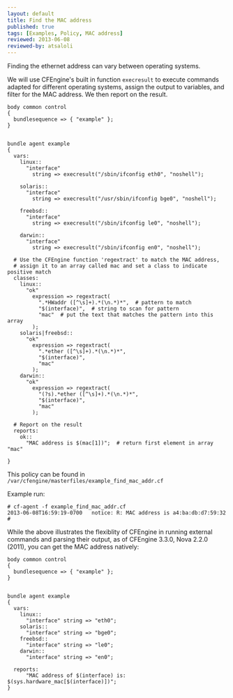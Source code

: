 ```yaml
---
layout: default
title: Find the MAC address
published: true
tags: [Examples, Policy, MAC address]
reviewed: 2013-06-08
reviewed-by: atsaloli
---
```


Finding the ethernet address can vary between operating systems.

We will use CFEngine's built in function `execresult` to execute commands
adapted for different operating systems, assign the output to variables,
and filter for the MAC address. We then report on the result.

```cf3
body common control
{
  bundlesequence => { "example" };
}


bundle agent example
{
  vars:
    linux::
      "interface"
        string => execresult("/sbin/ifconfig eth0", "noshell");

    solaris::
      "interface"
        string => execresult("/usr/sbin/ifconfig bge0", "noshell");

    freebsd::
      "interface"
        string => execresult("/sbin/ifconfig le0", "noshell");

    darwin::
      "interface"
        string => execresult("/sbin/ifconfig en0", "noshell");

  # Use the CFEngine function 'regextract' to match the MAC address,
  # assign it to an array called mac and set a class to indicate positive match
  classes:
    linux::
      "ok"
        expression => regextract(
          ".*HWaddr ([^\s]+).*(\n.*)*",  # pattern to match
          "$(interface)",  # string to scan for pattern
          "mac"  # put the text that matches the pattern into this array
        );
    solaris|freebsd::
      "ok"
        expression => regextract(
          ".*ether ([^\s]+).*(\n.*)*",
          "$(interface)",
          "mac"
        );
    darwin::
      "ok"
        expression => regextract(
          "(?s).*ether ([^\s]+).*(\n.*)*",
          "$(interface)",
          "mac"
        );

  # Report on the result
  reports:
    ok::
      "MAC address is $(mac[1])";  # return first element in array "mac"

}
```

This policy can be found in `/var/cfengine/masterfiles/example_find_mac_addr.cf`

Example run:

```
# cf-agent -f example_find_mac_addr.cf
2013-06-08T16:59:19-0700   notice: R: MAC address is a4:ba:db:d7:59:32
#
```

While the above illustrates the flexiblity of CFEngine in
running external commands and parsing their output,
as of CFEngine 3.3.0, Nova 2.2.0 (2011), you can get the MAC
address natively:

```cf3
body common control
{
  bundlesequence => { "example" };
}


bundle agent example
{
  vars:
    linux::
      "interface" string => "eth0";
    solaris::
      "interface" string => "bge0";
    freebsd::
      "interface" string => "le0";
    darwin::
      "interface" string => "en0";

  reports:
      "MAC address of $(interface) is: $(sys.hardware_mac[$(interface)])";
}
```
